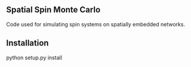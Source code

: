## Spatial Spin Monte Carlo

Code used for simulating spin systems on spatially embedded networks.

## Installation

python setup.py install

